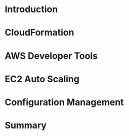 # Introduction
# CloudFormation
# AWS Developer Tools
# EC2 Auto Scaling
# Configuration Management
# Summary
